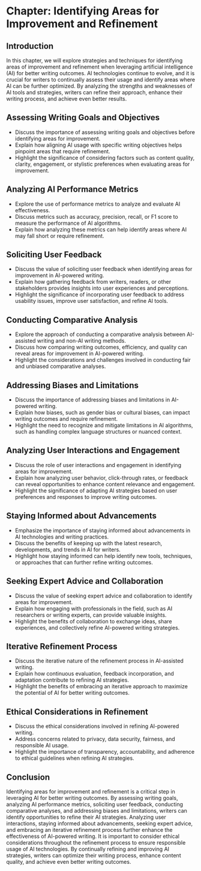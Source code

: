 Chapter: Identifying Areas for Improvement and Refinement
=========================================================

Introduction
------------

In this chapter, we will explore strategies and techniques for identifying areas of improvement and refinement when leveraging artificial intelligence (AI) for better writing outcomes. AI technologies continue to evolve, and it is crucial for writers to continually assess their usage and identify areas where AI can be further optimized. By analyzing the strengths and weaknesses of AI tools and strategies, writers can refine their approach, enhance their writing process, and achieve even better results.

Assessing Writing Goals and Objectives
--------------------------------------

* Discuss the importance of assessing writing goals and objectives before identifying areas for improvement.
* Explain how aligning AI usage with specific writing objectives helps pinpoint areas that require refinement.
* Highlight the significance of considering factors such as content quality, clarity, engagement, or stylistic preferences when evaluating areas for improvement.

Analyzing AI Performance Metrics
--------------------------------

* Explore the use of performance metrics to analyze and evaluate AI effectiveness.
* Discuss metrics such as accuracy, precision, recall, or F1 score to measure the performance of AI algorithms.
* Explain how analyzing these metrics can help identify areas where AI may fall short or require refinement.

Soliciting User Feedback
------------------------

* Discuss the value of soliciting user feedback when identifying areas for improvement in AI-powered writing.
* Explain how gathering feedback from writers, readers, or other stakeholders provides insights into user experiences and perceptions.
* Highlight the significance of incorporating user feedback to address usability issues, improve user satisfaction, and refine AI tools.

Conducting Comparative Analysis
-------------------------------

* Explore the approach of conducting a comparative analysis between AI-assisted writing and non-AI writing methods.
* Discuss how comparing writing outcomes, efficiency, and quality can reveal areas for improvement in AI-powered writing.
* Highlight the considerations and challenges involved in conducting fair and unbiased comparative analyses.

Addressing Biases and Limitations
---------------------------------

* Discuss the importance of addressing biases and limitations in AI-powered writing.
* Explain how biases, such as gender bias or cultural biases, can impact writing outcomes and require refinement.
* Highlight the need to recognize and mitigate limitations in AI algorithms, such as handling complex language structures or nuanced context.

Analyzing User Interactions and Engagement
------------------------------------------

* Discuss the role of user interactions and engagement in identifying areas for improvement.
* Explain how analyzing user behavior, click-through rates, or feedback can reveal opportunities to enhance content relevance and engagement.
* Highlight the significance of adapting AI strategies based on user preferences and responses to improve writing outcomes.

Staying Informed about Advancements
-----------------------------------

* Emphasize the importance of staying informed about advancements in AI technologies and writing practices.
* Discuss the benefits of keeping up with the latest research, developments, and trends in AI for writers.
* Highlight how staying informed can help identify new tools, techniques, or approaches that can further refine writing outcomes.

Seeking Expert Advice and Collaboration
---------------------------------------

* Discuss the value of seeking expert advice and collaboration to identify areas for improvement.
* Explain how engaging with professionals in the field, such as AI researchers or writing experts, can provide valuable insights.
* Highlight the benefits of collaboration to exchange ideas, share experiences, and collectively refine AI-powered writing strategies.

Iterative Refinement Process
----------------------------

* Discuss the iterative nature of the refinement process in AI-assisted writing.
* Explain how continuous evaluation, feedback incorporation, and adaptation contribute to refining AI strategies.
* Highlight the benefits of embracing an iterative approach to maximize the potential of AI for better writing outcomes.

Ethical Considerations in Refinement
------------------------------------

* Discuss the ethical considerations involved in refining AI-powered writing.
* Address concerns related to privacy, data security, fairness, and responsible AI usage.
* Highlight the importance of transparency, accountability, and adherence to ethical guidelines when refining AI strategies.

Conclusion
----------

Identifying areas for improvement and refinement is a critical step in leveraging AI for better writing outcomes. By assessing writing goals, analyzing AI performance metrics, soliciting user feedback, conducting comparative analyses, and addressing biases and limitations, writers can identify opportunities to refine their AI strategies. Analyzing user interactions, staying informed about advancements, seeking expert advice, and embracing an iterative refinement process further enhance the effectiveness of AI-powered writing. It is important to consider ethical considerations throughout the refinement process to ensure responsible usage of AI technologies. By continually refining and improving AI strategies, writers can optimize their writing process, enhance content quality, and achieve even better writing outcomes.
